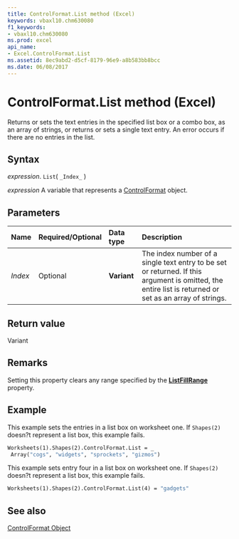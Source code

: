 ```yaml
---
title: ControlFormat.List method (Excel)
keywords: vbaxl10.chm630080
f1_keywords:
- vbaxl10.chm630080
ms.prod: excel
api_name:
- Excel.ControlFormat.List
ms.assetid: 8ec9abd2-d5cf-8179-96e9-a8b583bb8bcc
ms.date: 06/08/2017
---
```



# ControlFormat.List method (Excel)

Returns or sets the text entries in the specified list box or a combo box, as an array of strings, or returns or sets a single text entry. An error occurs if there are no entries in the list.


## Syntax

 _expression_. `List`( `_Index_` )

 _expression_ A variable that represents a [ControlFormat](Excel.ControlFormat.md) object.


## Parameters



|Name|Required/Optional|Data type|Description|
|:-----|:-----|:-----|:-----|
| _Index_|Optional| **Variant**|The index number of a single text entry to be set or returned. If this argument is omitted, the entire list is returned or set as an array of strings.|

## Return value

Variant


## Remarks

Setting this property clears any range specified by the  **[ListFillRange](Excel.ControlFormat.ListFillRange.md)** property.


## Example

This example sets the entries in a list box on worksheet one. If  `Shapes(2)` doesn?t represent a list box, this example fails.


```vb
Worksheets(1).Shapes(2).ControlFormat.List = _ 
 Array("cogs", "widgets", "sprockets", "gizmos")
```

This example sets entry four in a list box on worksheet one. If  `Shapes(2)` doesn?t represent a list box, this example fails.




```vb
Worksheets(1).Shapes(2).ControlFormat.List(4) = "gadgets"
```


## See also


[ControlFormat Object](Excel.ControlFormat.md)

